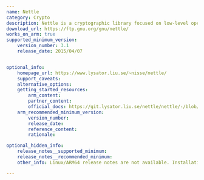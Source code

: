 ```yaml
---
name: Nettle
category: Crypto
description: Nettle is a cryptographic library focused on low-level operations for secure applications. It implements cryptographic algorithms such as AES, RSA, and SHA, supporting symmetric and public-key encryption methods.
download_url: https://ftp.gnu.org/gnu/nettle/
works_on_arm: true
supported_minimum_version:
    version_number: 3.1
    release_date: 2015/04/07


optional_info:
    homepage_url: https://www.lysator.liu.se/~nisse/nettle/
    support_caveats:
    alternative_options:
    getting_started_resources:
        arm_content: 
        partner_content: 
        official_docs: https://git.lysator.liu.se/nettle/nettle/-/blob/master/README?ref_type=heads
    arm_recommended_minimum_version:
        version_number:
        release_date:
        reference_content:
        rationale: 

optional_hidden_info:
    release_notes__supported_minimum: 
    release_notes__recommended_minimum:
    other_info: Linux/ARM64 release notes are not available. Installation and testing are done via the tar archive [3.1](https://ftp.gnu.org/gnu/nettle/nettle-3.1.tar.gz). 

---
```

